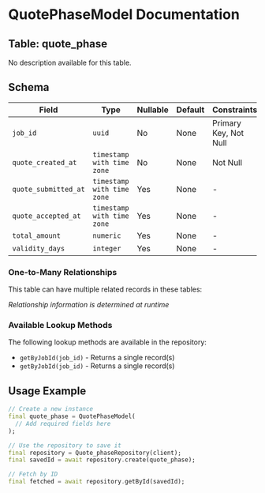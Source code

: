 # QuotePhaseModel Documentation

## Table: quote_phase

No description available for this table.

## Schema

| Field | Type | Nullable | Default | Constraints |
|-------|------|----------|---------|-------------|
| `job_id` | `uuid` | No | None | Primary Key, Not Null |
| `quote_created_at` | `timestamp with time zone` | No | None | Not Null |
| `quote_submitted_at` | `timestamp with time zone` | Yes | None | - |
| `quote_accepted_at` | `timestamp with time zone` | Yes | None | - |
| `total_amount` | `numeric` | Yes | None | - |
| `validity_days` | `integer` | Yes | None | - |

### One-to-Many Relationships

This table can have multiple related records in these tables:

*Relationship information is determined at runtime*


### Available Lookup Methods

The following lookup methods are available in the repository:

- `getByJobId(job_id)` - Returns a single record(s)
- `getByJobId(job_id)` - Returns a single record(s)


## Usage Example

```dart
// Create a new instance
final quote_phase = QuotePhaseModel(
  // Add required fields here
);

// Use the repository to save it
final repository = Quote_phaseRepository(client);
final savedId = await repository.create(quote_phase);

// Fetch by ID
final fetched = await repository.getById(savedId);
```
